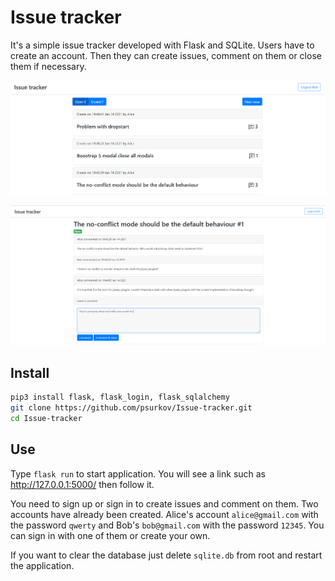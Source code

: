 # Issue tracker

It's a simple issue tracker developed with Flask and SQLite. Users have to create an account. Then they can create issues, comment on them or close them if necessary.

![Screen1](/images/Screen1.png)

![Screen2](/images/Screen2.png)
## Install

```bash
pip3 install flask, flask_login, flask_sqlalchemy
git clone https://github.com/psurkov/Issue-tracker.git
cd Issue-tracker
```

## Use

Type `flask run` to start application. You will see a link such as http://127.0.0.1:5000/ then follow it.

You need to sign up or sign in to create issues and comment on them. Two accounts have already been created. Alice's account `alice@gmail.com` with the password `qwerty` and Bob's `bob@gmail.com` with the password `12345`. You can sign in with one of them or create your own.

If you want to clear the database just delete `sqlite.db` from root and restart the application.
